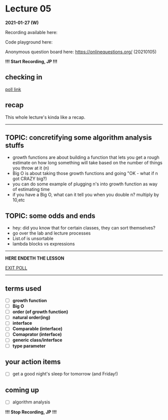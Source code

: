 # Lecture 05

**2021-01-27 (W)**

Recording available here: 

Code playground here: 

Anonymous question board here: https://onlinequestions.org/ (20210105)


**!!! Start Recording, JP !!!**


## checking in

[poll link](https://directpoll.com/r?XDbzPBd3ixYqg8RSvkXtdEXlPBJyUfDjWycpEuEv)


## recap

This whole lecture's kinda like a recap.

---

## TOPIC: concretifying some algorithm analysis stuffs

- growth functions are about building a function that lets you get a rough estimate on how long something will take based on the number of things you throw at it (n)
- Big O is about taking those growth functions and going "OK - what if n got CRAZY big?)
- you can do some example of plugging n's into growth function as way of estimating time
- if you have a Big O, what can it tell you when you double n? multiply by 10,etc

## TOPIC: some odds and ends

- hey: did you know that for certain classes, they can sort themselves?
- go over the lab and lecture processes
- List.of is unsortable
- lambda blocks vs expressions
  

---

**HERE ENDETH THE LESSON**

[EXIT POLL]()

---

## terms used

- [ ] **growth function**
- [ ] **Big O**
- [ ] **order (of growth function)**
- [ ] **natural order(ing)**
- [ ] **interface**
- [ ] **Comparable (interface)**
- [ ] **Comaprator (interface)**
- [ ] **generic class/interface**
- [ ] **type parameter**

## your action items

- [ ] get a good night's sleep for tomorrow (and Friday!)

## coming up

- [ ] algorithm analysis

**!!! Stop Recording, JP !!!**